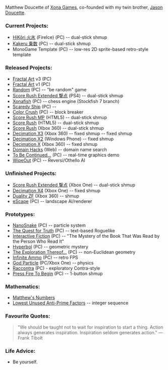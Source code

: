 Matthew Doucette of [Xona Games](https://github.com/XonaGames), co-founded with my twin brother, [Jason Doucette](https://github.com/JDoucette).
### Current Projects:
- [HiKōri 火氷](http://xona.com/hikori/) (FireIce) (PC) -- dual-stick shmup
- [Kakeru 乗数](http://xona.com/kakeru/) (PC) -- dual-stick shmup
- MonoGame Template (PC) -- low-res 2D sprite-based retro-style template

### Released Projects:
- [Fractal Art](https://youtu.be/fpyS-u69-zs) v3 (PC)
- [Fractal Art](https://youtu.be/1pK00KAIC9Q) v1 (PC)
- [Random](http://xona.com/random) (PC) -- "be random" game
- [Score Rush Extended 撃点](http://xona.com/scorerush/) (PS4) -- dual-stick shmup
- [Xonafish](http://xona.com/xonafish/) (PC) -- chess engine (Stockfish 7 branch)
- [Scaredy Ship](http://xona.com/scaredyship/) (PC) --
- [Color Crush](http://xona.com/colorcrush/) (PC) -- block breaker
- [Score Rush MP](http://xona.com/scorerush/html5/) (HTML5) -- dual-stick shmup
- [Score Rush](http://xona.com/scorerush/html5/) (HTML5) -- dual-stick shmup
- [Score Rush](http://xona.com/scorerush/x360/) (Xbox 360) -- dual-stick shmup
- [Decimation X3](http://xona.com/decimationx3/) (Xbox 360) -- fixed shmup -- fixed shmup
- [Decimation X2](http://xona.com/decimationx2/) (Windows Phone) -- fixed shmup
- [Decimation X](http://xona.com/decimationx/) (Xbox 360) -- fixed shmup
- [Domain Hacks](http://xona.com/domainhacks/) (Web) -- domain name search
- [To Be Continued...](http://xona.com/tbc/) (PC) -- real-time graphics demo
- [WipeOut](http://xona.com/wipeout/) (PC) -- Reversi/Othello AI
### Unfinished Projects:
- [Score Rush Extended 撃点](http://xona.com/scorerush/) (Xbox One) -- dual-stick shmup
- [Decimation X4](http://xona.com/decimationx4/) (Xbox One) -- fixed shmup
- [Duality ZF](http://xona.com/dualityzf/) (Xbox 360) -- shmup
- [eScape](http://xona.com/escape/) (PC) -- landscape AI/renderer
### Prototypes:
- [NanoSnake](https://www.youtube.com/playlist?list=PLYUwJ3dlBCsVuN_dRL6TDp9FynDq0oy14) (PC) -- particle system
- [The Quest for Truth](http://xona.com/quest/) (PC) -- text-based Roguelike
- [Interactive Fiction](https://youtu.be/I6-GujXBzgk) (PC) -- "The Mystery of the Book That Was Read by the Person Who Read It"
- [Hyperbol](http://xona.com/hyperbol/) (PC) -- geometric mystery
- [The Exploration Thereof...](http://xona.com/exploration/) (PC) -- non-Euclidean geometry
- [Infinite Ammo](http://xona.com/infiniteammo/) (PC) -- retro FPS
- [God Particle](http://xona.com/godparticle/) (PC/Xbox One) -- physics
- [Raccontra](http://xona.com/raccontra/) (PC) - exploratory Contra-style
- [Press Fire To Begin](http://xona.com/pressfire/) (PC) -- 1-button shmup
### Mathematics:
- [Matthew's Numbers](http://xona.com/matthewsnumbers/)
- [Lowest Unused Anti-Prime Factors](https://oeis.org/A332271) -- integer sequence
### Favourite Quotes:
> "We should be taught not to wait for inspiration to start a thing. Action always generates inspiration. Inspiration seldom generates action." — Frank Tibolt
### Life Advice:
- Be yourself.

<!--
**Xonatron/Xonatron** is a ✨ _special_ ✨ repository because its `README.md` (this file) appears on your GitHub profile.

Here are some ideas to get you started:

- 🔭 I’m currently working on ...
- 🌱 I’m currently learning ...
- 👯 I’m looking to collaborate on ...
- 🤔 I’m looking for help with ...
- 💬 Ask me about ...
- 📫 How to reach me: ...
- 😄 Pronouns: ...
- ⚡ Fun fact: ...
-->
